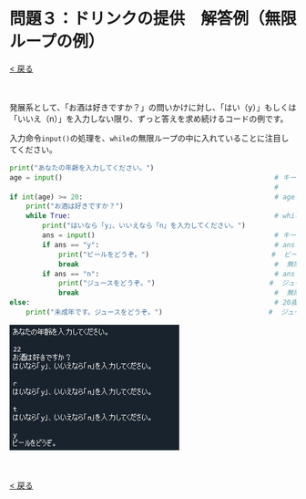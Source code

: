 # 問題３：ドリンクの提供　解答例（無限ループの例）

[< 戻る](../)

　

発展系として、「お酒は好きですか？」の問いかけに対し、「はい（y）」もしくは「いいえ（n）」を入力しない限り、ずっと答えを求め続けるコードの例です。

入力命令`input()`の処理を、`while`の無限ループの中に入れていることに注目してください。

```python
print("あなたの年齢を入力してください。")
age = input()                                                    # キーボードからの入力を age に代入
                                                                 #  
if int(age) >= 20:                                               # ageを整数値に変換と同時に20以上かをチェック
    print("お酒は好きですか？")
    while True:                                                  # while文による無限ループ
        print("はいなら「y」、いいえなら「n」を入力してください。")
        ans = input()                                            # キーボードからの入力を ans に代入
        if ans == "y":                                           # ans に代入された文字列が y ならば…
            print("ビールをどうぞ。")                              #  ビールを提供
            break                                                #  無限ループを脱出
        if ans == "n":                                           # ans に代入された文字列が n ならば…
            print("ジュースをどうぞ。")                            #  ジュースを提供
            break                                                #  無限ループを脱出
else:                                                            # 20歳未満の場合は…
    print("未成年です。ジュースをどうぞ。")                          #  ジュースを提供
```

![img](assets/image1.png)



　

[< 戻る](../)